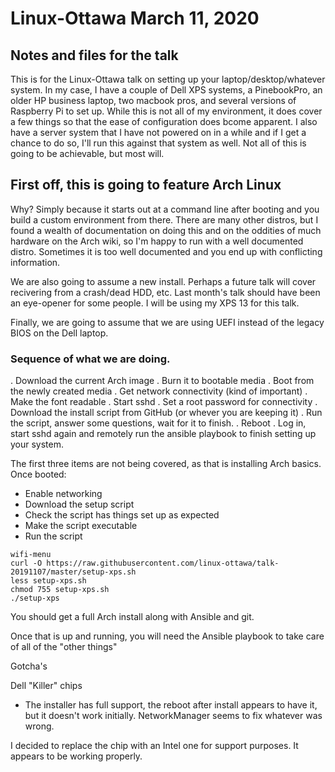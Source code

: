 # Linux-Ottawa March 11, 2020

## Notes and files for the talk

This is for the Linux-Ottawa talk on setting up your laptop/desktop/whatever system. In my case, I have a couple of Dell XPS systems, a PinebookPro, an older HP business laptop, two macbook pros, and several versions of Raspberry Pi to set up. While this is not all of my environment, it does cover a few things so that the ease of configuration does bcome apparent. I also have a server system that I have not powered on in a while and if I get a chance to do so, I'll run this against that system as well. Not all of this is going to be achievable, but most will.

## First off, this is going to feature Arch Linux

Why? Simply because it starts out at a command line after booting and you build a custom environment from there. There are many other distros, but I found a wealth of documentation on doing this and on the oddities of much hardware on the Arch wiki, so I'm happy to run with a well documented distro. Sometimes it is too well documented and you end up with conflicting information.

We are also going to assume a new install. Perhaps a future talk will cover recivering from a crash/dead HDD, etc. Last month's talk should have been an eye-opener for some people. I will be using my XPS 13 for this talk.

Finally, we are going to assume that we are using UEFI instead of the legacy BIOS on the Dell laptop.

### Sequence of what we are doing.

. Download the current Arch image
. Burn it to bootable media
. Boot from the newly created media
. Get network connectivity (kind of important)
. Make the font readable
. Start sshd
. Set a root password for connectivity
. Download the install script from GitHub (or whever you are keeping it)
. Run the script, answer some questions, wait for it to finish.
. Reboot
. Log in, start sshd again and remotely run the ansible playbook to finish setting up your system.

The first three items are not being covered, as that is installing Arch basics.
Once booted:
- Enable networking
- Download the setup script
- Check the script has things set up as expected
- Make the script executable
- Run the script

```
wifi-menu
curl -O https://raw.githubusercontent.com/linux-ottawa/talk-20191107/master/setup-xps.sh
less setup-xps.sh
chmod 755 setup-xps.sh
./setup-xps
```

You should get a full Arch install along with Ansible and git. 

Once that is up and running, you will need the Ansible playbook to take care of all of the "other things"


Gotcha's

Dell "Killer" chips
- The installer has full support, the reboot after install appears to have it, but it doesn't work initially. NetworkManager seems to fix whatever was wrong.

I decided to replace the chip with an Intel one for support purposes. It appears to be working properly.
